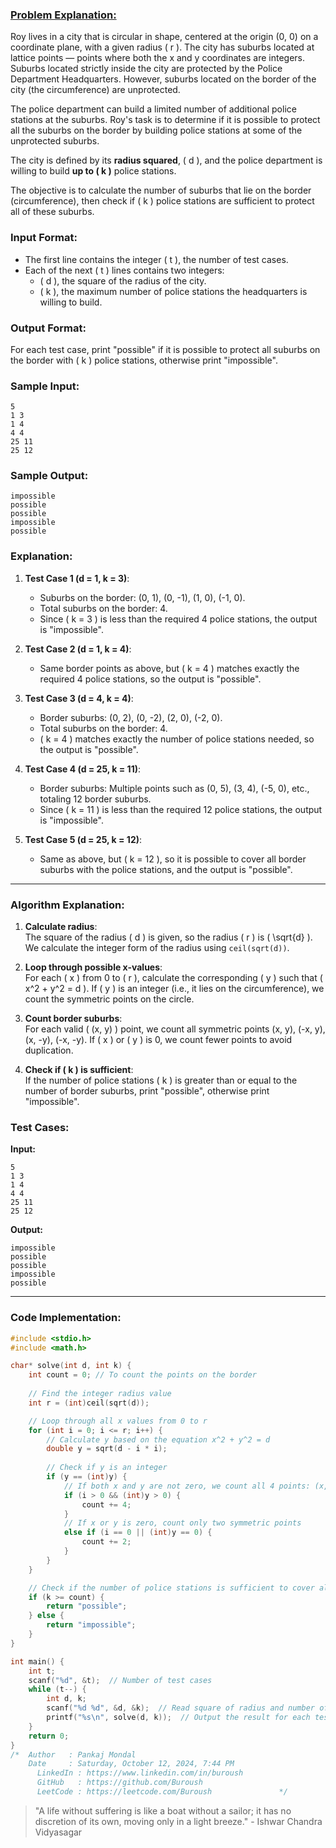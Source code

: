 ### [Problem Explanation:](https://www.hackerrank.com/challenges/circle-city/problem?utm_campaign=challenge-recommendation&utm_medium=email&utm_source=24-hour-campaign)

Roy lives in a city that is circular in shape, centered at the origin (0, 0) on a coordinate plane, with a given radius \( r \). The city has suburbs located at lattice points — points where both the x and y coordinates are integers. Suburbs located strictly inside the city are protected by the Police Department Headquarters. However, suburbs located on the border of the city (the circumference) are unprotected.

The police department can build a limited number of additional police stations at the suburbs. Roy's task is to determine if it is possible to protect all the suburbs on the border by building police stations at some of the unprotected suburbs.

The city is defined by its **radius squared**, \( d \), and the police department is willing to build **up to \( k \)** police stations.

The objective is to calculate the number of suburbs that lie on the border (circumference), then check if \( k \) police stations are sufficient to protect all of these suburbs.

### Input Format:
- The first line contains the integer \( t \), the number of test cases.
- Each of the next \( t \) lines contains two integers:
  - \( d \), the square of the radius of the city.
  - \( k \), the maximum number of police stations the headquarters is willing to build.

### Output Format:
For each test case, print "possible" if it is possible to protect all suburbs on the border with \( k \) police stations, otherwise print "impossible".

### Sample Input:
```
5
1 3
1 4
4 4
25 11
25 12
```

### Sample Output:
```
impossible
possible
possible
impossible
possible
```

### Explanation:
1. **Test Case 1 (d = 1, k = 3)**:
   - Suburbs on the border: (0, 1), (0, -1), (1, 0), (-1, 0).
   - Total suburbs on the border: 4.
   - Since \( k = 3 \) is less than the required 4 police stations, the output is "impossible".

2. **Test Case 2 (d = 1, k = 4)**:
   - Same border points as above, but \( k = 4 \) matches exactly the required 4 police stations, so the output is "possible".

3. **Test Case 3 (d = 4, k = 4)**:
   - Border suburbs: (0, 2), (0, -2), (2, 0), (-2, 0).
   - Total suburbs on the border: 4.
   - \( k = 4 \) matches exactly the number of police stations needed, so the output is "possible".

4. **Test Case 4 (d = 25, k = 11)**:
   - Border suburbs: Multiple points such as (0, 5), (3, 4), (-5, 0), etc., totaling 12 border suburbs.
   - Since \( k = 11 \) is less than the required 12 police stations, the output is "impossible".

5. **Test Case 5 (d = 25, k = 12)**:
   - Same as above, but \( k = 12 \), so it is possible to cover all border suburbs with the police stations, and the output is "possible".

---

### Algorithm Explanation:

1. **Calculate radius**:  
   The square of the radius \( d \) is given, so the radius \( r \) is \( \sqrt{d} \). We calculate the integer form of the radius using `ceil(sqrt(d))`.

2. **Loop through possible x-values**:  
   For each \( x \) from 0 to \( r \), calculate the corresponding \( y \) such that \( x^2 + y^2 = d \). If \( y \) is an integer (i.e., it lies on the circumference), we count the symmetric points on the circle.

3. **Count border suburbs**:  
   For each valid \( (x, y) \) point, we count all symmetric points (x, y), (-x, y), (x, -y), (-x, -y). If \( x \) or \( y \) is 0, we count fewer points to avoid duplication.

4. **Check if \( k \) is sufficient**:  
   If the number of police stations \( k \) is greater than or equal to the number of border suburbs, print "possible", otherwise print "impossible".


### Test Cases:

**Input:**
```
5
1 3
1 4
4 4
25 11
25 12
```

**Output:**
```
impossible
possible
possible
impossible
possible
```
---

### Code Implementation:

```c
#include <stdio.h>
#include <math.h>

char* solve(int d, int k) {
    int count = 0; // To count the points on the border
    
    // Find the integer radius value
    int r = (int)ceil(sqrt(d));

    // Loop through all x values from 0 to r
    for (int i = 0; i <= r; i++) {
        // Calculate y based on the equation x^2 + y^2 = d
        double y = sqrt(d - i * i);
        
        // Check if y is an integer
        if (y == (int)y) {
            // If both x and y are not zero, we count all 4 points: (x, y), (-x, y), (x, -y), (-x, -y)
            if (i > 0 && (int)y > 0) {
                count += 4;
            } 
            // If x or y is zero, count only two symmetric points
            else if (i == 0 || (int)y == 0) {
                count += 2;
            }
        }
    }

    // Check if the number of police stations is sufficient to cover all border points
    if (k >= count) {
        return "possible";
    } else {
        return "impossible";
    }
}

int main() {
    int t;
    scanf("%d", &t);  // Number of test cases
    while (t--) {
        int d, k;
        scanf("%d %d", &d, &k);  // Read square of radius and number of police stations
        printf("%s\n", solve(d, k));  // Output the result for each test case
    }
    return 0;
}
/*	Author   : Pankaj Mondal
    Date     : Saturday, October 12, 2024, 7:44 PM
	  LinkedIn : https://www.linkedin.com/in/buroush
	  GitHub   : https://github.com/Buroush
	  LeetCode : https://leetcode.com/Buroush        		*/
```
> "A life without suffering is like a boat without a sailor; it has no discretion of its own, moving only in a light breeze." - Ishwar Chandra Vidyasagar
